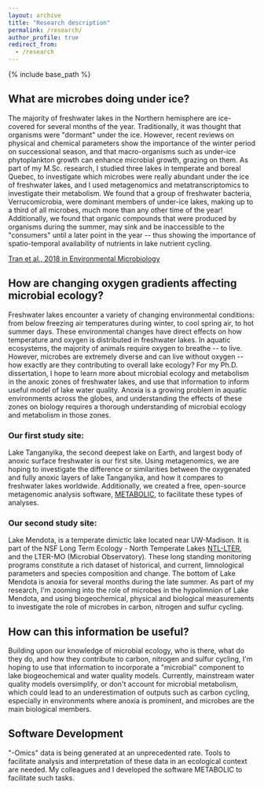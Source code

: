 ```yaml
---
layout: archive
title: "Research description"
permalink: /research/
author_profile: true
redirect_from:
  - /research
---
```


{% include base_path %}

## What are microbes doing under ice?
The majority of freshwater lakes in the Northern hemisphere are ice-covered for several months of the year. Traditionally, it was thought that organisms were "dormant" under the ice. However, recent reviews on physical and chemical parameters show the importance of the winter period on successional season, and that macro-organisms such as under-ice phytoplankton growth can enhance microbial growth, grazing on them. 
As part of my M.Sc. research, I studied three lakes in temperate and boreal Quebec, to investigate which microbes were really abundant under the ice of freshwater lakes, and I used metagenomics and metatranscriptomics to investigate their metabolism. We found that a group of freshwater bacteria, Verrucomicrobia, were dominant members of under-ice lakes, making up to a third of all microbes, much more than any other time of the year! Additionally, we found that organic compounds that were produced by organisms during the summer, may sink and be inaccessible to the "consumers" until a later point in the year -- thus showing the importance of spatio-temporal availability of nutrients in lake nutrient cycling.

[Tran et al., 2018 in Environmental Microbiology](https://sfamjournals.onlinelibrary.wiley.com/doi/abs/10.1111/1462-2920.14283)

## How are changing oxygen gradients affecting microbial ecology?
Freshwater lakes encounter a variety of changing environmental conditions: from below freezing air temperatures during winter, to cool spring air, to hot summer days. These environmental changes have direct effects on how temperature and oxygen is distributed in freshwater lakes. In aquatic ecosystems, the majority of animals require oxygen to breathe -- to live. However, microbes are extremely diverse and can live without oxygen -- how exactly are they contributing to overall lake ecology?
For my Ph.D. dissertation, I hope to learn more about microbial ecology and metabolism in the anoxic zones of freshwater lakes, and use that information to inform useful model of lake water quality. Anoxia is a growing problem in aquatic environments across the globes, and understanding the effects of these zones on biology requires a thorough understanding of microbial ecology and metabolism in those zones.

### Our first study site:
Lake Tanganyika, the second deepest lake on Earth, and largest body of anoxic surface freshwater is our first site. Using metagenomics, we are hoping to investigate the difference or similarities between the oxygenated and fully anoxic layers of lake Tanganyika, and how it compares to freshwater lakes worldwide. Additionally, we created a free, open-source metagenomic analysis software, [METABOLIC](https://github.com/AnantharamanLab/METABOLIC), to facilitate these types of analyses.  

### Our second study site:
Lake Mendota, is a temperate dimictic lake located near UW-Madison. It is part of the NSF Long Term Ecology - North Temperate Lakes [NTL-LTER](https://lter.limnology.wisc.edu/), and the LTER-MO (Microbial Observatory). These long standing monitoring programs constitute a rich dataset of historical, and current, limnological parameters and species composition and change. The bottom of Lake Mendota is anoxia for several months during the late summer. As part of my research, I'm zooming into the role of microbes in the hypolimnion of Lake Mendota, and using biogeochemical, physical and biological measurements to investigate the role of microbes in carbon, nitrogen and sulfur cycling. 

## How can this information be useful?
Building upon our knowledge of microbial ecology, who is there, what do they do, and how they contribute to carbon, nitrogen and sulfur cycling, I'm hoping to use that information to incorporate a "microbial" component to lake biogeochemical and water quality models. Currently, mainstream water quality models oversimplify, or don't account for microbial metabolism, which could lead to an underestimation of outputs such as carbon cycling, especially in environments where anoxia is prominent, and microbes are the main biological members.

## Software Development
"-Omics" data is being generated at an unprecedented rate. Tools to facilitate analysis and interpretation of these data in an ecological context are needed. My colleagues and I developed the software METABOLIC to facilitate such tasks.
